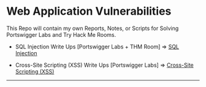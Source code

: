 # Web Application Vulnerabilities

This Repo will contain my own Reports, Notes, or Scripts for Solving Portswigger Labs and Try Hack Me Rooms.

- SQL Injection Write Ups [Portswigger Labs + THM Room] => [SQL Injection](./SQL%20Injection/)

- Cross-Site Scripting (XSS) Write Ups [Portswigger Labs] => [Cross-Site Scripting (XSS)](<./Cross-Site%20Scripting%20(XSS)/>)

---
